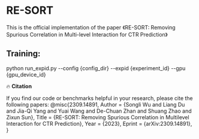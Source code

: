 # RE-SORT

This is the official  implementation of the paper 《RE-SORT: Removing Spurious Correlation in Multi-level Interaction for CTR Prediction》

## Training:

python run_expid.py --config {config_dir} --expid {experiment_id} --gpu {gpu_device_id}

🔥 **Citation**

If you find our code or benchmarks helpful in your research, please cite the following papers:
@misc{2309.14891,
Author = {Songli Wu and Liang Du and Jia-Qi Yang and Yuai Wang and De-Chuan Zhan and Shuang Zhao and Zixun Sun},
Title = {RE-SORT: Removing Spurious Correlation in Multilevel Interaction for CTR Prediction},
Year = {2023},
Eprint = {arXiv:2309.14891},
}
